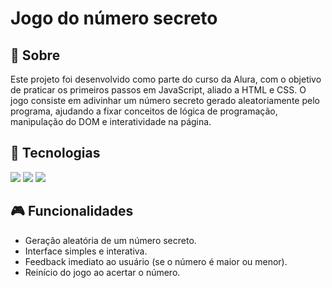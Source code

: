 <h1>Jogo do número secreto</h1>

<h2>📍 Sobre</h2>
<p>Este projeto foi desenvolvido como parte do curso da Alura, com o objetivo de praticar os primeiros passos em JavaScript, aliado a HTML e CSS.
O jogo consiste em adivinhar um número secreto gerado aleatoriamente pelo programa, ajudando a fixar conceitos de lógica de programação, manipulação do DOM e interatividade na página.</p>

## 🚀 Tecnologias
<div>
  <img src="https://img.shields.io/badge/HTML-239120?style=for-the-badge&logo=html5&logoColor=white">
  <img src="https://img.shields.io/badge/CSS-239120?&style=for-the-badge&logo=css3&logoColor=white">
  <img src="https://img.shields.io/badge/JavaScript-F7DF1E?style=for-the-badge&logo=javascript&logoColor=black">
</div>

<h2>🎮 Funcionalidades</h2>
<ul>
  <li>Geração aleatória de um número secreto.</li>

  <li>Interface simples e interativa.</li>

  <li>Feedback imediato ao usuário (se o número é maior ou menor).</li>

  <li>Reinício do jogo ao acertar o número.</li>
</ul>

